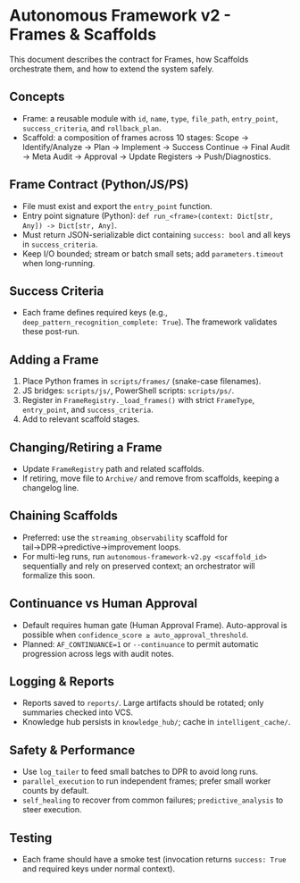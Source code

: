 # Autonomous Framework v2 - Frames & Scaffolds

This document describes the contract for Frames, how Scaffolds orchestrate them, and how to extend the system safely.

## Concepts
- Frame: a reusable module with `id`, `name`, `type`, `file_path`, `entry_point`, `success_criteria`, and `rollback_plan`.
- Scaffold: a composition of frames across 10 stages: Scope → Identify/Analyze → Plan → Implement → Success Continue → Final Audit → Meta Audit → Approval → Update Registers → Push/Diagnostics.

## Frame Contract (Python/JS/PS)
- File must exist and export the `entry_point` function.
- Entry point signature (Python): `def run_<frame>(context: Dict[str, Any]) -> Dict[str, Any]`.
- Must return JSON-serializable dict containing `success: bool` and all keys in `success_criteria`.
- Keep I/O bounded; stream or batch small sets; add `parameters.timeout` when long-running.

## Success Criteria
- Each frame defines required keys (e.g., `deep_pattern_recognition_complete: True`). The framework validates these post-run.

## Adding a Frame
1. Place Python frames in `scripts/frames/` (snake-case filenames).
2. JS bridges: `scripts/js/`, PowerShell scripts: `scripts/ps/`.
3. Register in `FrameRegistry._load_frames()` with strict `FrameType`, `entry_point`, and `success_criteria`.
4. Add to relevant scaffold stages.

## Changing/Retiring a Frame
- Update `FrameRegistry` path and related scaffolds.
- If retiring, move file to `Archive/` and remove from scaffolds, keeping a changelog line.

## Chaining Scaffolds
- Preferred: use the `streaming_observability` scaffold for tail→DPR→predictive→improvement loops.
- For multi-leg runs, run `autonomous-framework-v2.py <scaffold_id>` sequentially and rely on preserved context; an orchestrator will formalize this soon.

## Continuance vs Human Approval
- Default requires human gate (Human Approval Frame). Auto-approval is possible when `confidence_score ≥ auto_approval_threshold`.
- Planned: `AF_CONTINUANCE=1` or `--continuance` to permit automatic progression across legs with audit notes.

## Logging & Reports
- Reports saved to `reports/`. Large artifacts should be rotated; only summaries checked into VCS.
- Knowledge hub persists in `knowledge_hub/`; cache in `intelligent_cache/`.

## Safety & Performance
- Use `log_tailer` to feed small batches to DPR to avoid long runs.
- `parallel_execution` to run independent frames; prefer small worker counts by default.
- `self_healing` to recover from common failures; `predictive_analysis` to steer execution.

## Testing
- Each frame should have a smoke test (invocation returns `success: True` and required keys under normal context).
